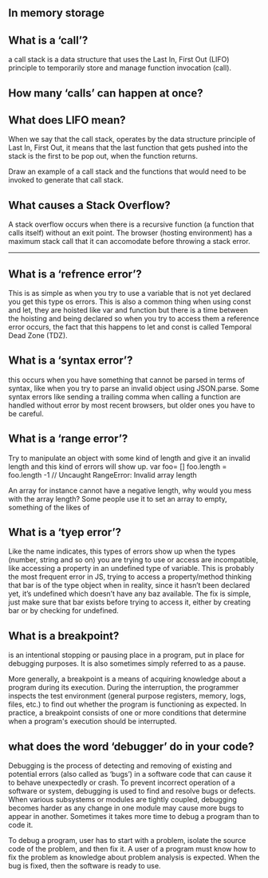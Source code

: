 
##  In memory storage

## What is a ‘call’?
a call stack is a data structure that uses the Last In, First Out (LIFO) principle to temporarily store and manage function invocation (call).

## How many ‘calls’ can happen at once?


## What does LIFO mean?
When we say that the call stack, operates by the data structure principle of Last In, First Out, it means that the last function that gets pushed into the stack is the first to be pop out, when the function returns.


Draw an example of a call stack and the functions that would need to be invoked to generate that call stack.

## What causes a Stack Overflow?
A stack overflow occurs when there is a recursive function (a function that calls itself) without an exit point. The browser (hosting environment) has a maximum stack call that it can accomodate before throwing a stack error.

-----------

## What is a ‘refrence error’?
This is as simple as when you try to use a variable that is not yet declared you get this type os errors.
This is also a common thing when using const and let, they are hoisted like var and function but there is a time between the hoisting and being declared so when you try to access them a reference error occurs, the fact that this happens to let and const is called Temporal Dead Zone (TDZ).

## What is a ‘syntax error’?
 this occurs when you have something that cannot be parsed in terms of syntax, like when you try to parse an invalid object using JSON.parse.
 Some syntax errors like sending a trailing comma when calling a function are handled without error by most recent browsers, but older ones you have to be careful.

## What is a ‘range error’?
Try to manipulate an object with some kind of length and give it an invalid length and this kind of errors will show up.
var foo= []
foo.length = foo.length -1 // Uncaught RangeError: Invalid array length

An array for instance cannot have a negative length, why would you mess with the array length? Some people use it to set an array to empty, something of the likes of


## What is a ‘tyep error’?
Like the name indicates, this types of errors show up when the types (number, string and so on) you are trying to use or access are incompatible, like accessing a property in an undefined type of variable.
This is probably the most frequent error in JS, trying to access a property/method thinking that bar is of the type object when in reality, since it hasn’t been declared yet, it’s undefined which doesn’t have any baz available.
The fix is simple, just make sure that bar exists before trying to access it, either by creating bar or by checking for undefined.

## What is a breakpoint?
 is an intentional stopping or pausing place in a program, put in place for debugging purposes. It is also sometimes simply referred to as a pause.

More generally, a breakpoint is a means of acquiring knowledge about a program during its execution. During the interruption, the programmer inspects the test environment (general purpose registers, memory, logs, files, etc.) to find out whether the program is functioning as expected. In practice, a breakpoint consists of one or more conditions that determine when a program's execution should be interrupted.


## what does the word ‘debugger’ do in your code?
Debugging is the process of detecting and removing of existing and potential errors (also called as ‘bugs’) in a software code that can cause it to behave unexpectedly or crash. To prevent incorrect operation of a software or system, debugging is used to find and resolve bugs or defects. When various subsystems or modules are tightly coupled, debugging becomes harder as any change in one module may cause more bugs to appear in another. Sometimes it takes more time to debug a program than to code it.

To debug a program, user has to start with a problem, isolate the source code of the problem, and then fix it. A user of a program must know how to fix the problem as knowledge about problem analysis is expected. When the bug is fixed, then the software is ready to use. 